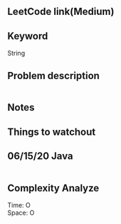 ## LeetCode link(Medium)


## Keyword
String

## Problem description
```

```



## Notes


## Things to watchout

## 06/15/20 Java

```java


```
## Complexity Analyze
Time: O       \
Space: O